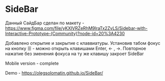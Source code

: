 # SideBar
Данный СайдБар сделан по макету - https://www.figma.com/file/yKXIVRZeRhM9lraTx2ZvLS/Sidebar-with-Interactive-Prototype-(Community)?node-id=20%3A4230

Добавлено открытие и закрытие с клаввиатуры.
Установив табом фокус на кнопку &#9776; - можно открыть клавишами Enter, ← , →.
Повторное нажатие без зменения фокуса на ту же клавишу закроет SideBar

Mobile version - complete

Demo - https://olegsolomatin.github.io/SideBar/
